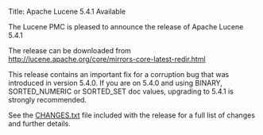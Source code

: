 Title: Apache Lucene 5.4.1 Available

The Lucene PMC is pleased to announce the release of Apache Lucene 5.4.1

The release can be downloaded from <http://lucene.apache.org/core/mirrors-core-latest-redir.html>

This release contains an important fix for a corruption bug that was
introduced in version 5.4.0. If you are on 5.4.0 and using BINARY,
SORTED_NUMERIC or SORTED_SET doc values, upgrading to 5.4.1 is strongly
recommended.

See the [CHANGES.txt](/core/5_4_1/changes/Changes.html) file included with the
release for a full list of changes and further details.


